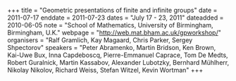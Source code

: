 +++
title = "Geometric presentations of finite and infinite groups"
date = 2011-07-17
enddate = 2011-07-23
dates = "July 17 - 23, 2011"
dateadded = 2010-06-05
note = "School of Mathematics, University of Birmingham, Birmingham, U.K."
webpage = "http://web.mat.bham.ac.uk/gpworkshop/"
organisers = "Ralf Gramlich, Kay Magaard, Chris Parker, Sergey Shpectorov"
speakers = "Peter Abramenko, Martin Bridson, Ken Brown, Kai-Uwe Bux, Inna Capdeboscq,
Pierre-Emmanuel Caprace, Tom De Medts, Robert Guralnick, Martin Kassabov,
Alexander Lubotzky, Bernhard Mühlherr, Nikolay Nikolov, Richard Weiss,
Stefan Witzel, Kevin Wortman"
+++
